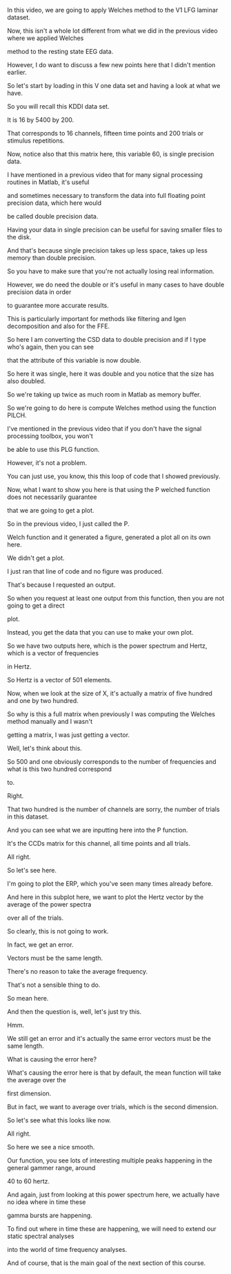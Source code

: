 In this video, we are going to apply Welches method to the V1 LFG laminar dataset.

Now, this isn't a whole lot different from what we did in the previous video where we applied Welches

method to the resting state EEG data.

However, I do want to discuss a few new points here that I didn't mention earlier.

So let's start by loading in this V one data set and having a look at what we have.

So you will recall this KDDI data set.

It is 16 by 5400 by 200.

That corresponds to 16 channels, fifteen time points and 200 trials or stimulus repetitions.

Now, notice also that this matrix here, this variable 60, is single precision data.

I have mentioned in a previous video that for many signal processing routines in Matlab, it's useful

and sometimes necessary to transform the data into full floating point precision data, which here would

be called double precision data.

Having your data in single precision can be useful for saving smaller files to the disk.

And that's because single precision takes up less space, takes up less memory than double precision.

So you have to make sure that you're not actually losing real information.

However, we do need the double or it's useful in many cases to have double precision data in order

to guarantee more accurate results.

This is particularly important for methods like filtering and Igen decomposition and also for the FFE.

So here I am converting the CSD data to double precision and if I type who's again, then you can see

that the attribute of this variable is now double.

So here it was single, here it was double and you notice that the size has also doubled.

So we're taking up twice as much room in Matlab as memory buffer.

So we're going to do here is compute Welches method using the function PILCH.

I've mentioned in the previous video that if you don't have the signal processing toolbox, you won't

be able to use this PLG function.

However, it's not a problem.

You can just use, you know, this this loop of code that I showed previously.

Now, what I want to show you here is that using the P welched function does not necessarily guarantee

that we are going to get a plot.

So in the previous video, I just called the P.

Welch function and it generated a figure, generated a plot all on its own here.

We didn't get a plot.

I just ran that line of code and no figure was produced.

That's because I requested an output.

So when you request at least one output from this function, then you are not going to get a direct

plot.

Instead, you get the data that you can use to make your own plot.

So we have two outputs here, which is the power spectrum and Hertz, which is a vector of frequencies

in Hertz.

So Hertz is a vector of 501 elements.

Now, when we look at the size of X, it's actually a matrix of five hundred and one by two hundred.

So why is this a full matrix when previously I was computing the Welches method manually and I wasn't

getting a matrix, I was just getting a vector.

Well, let's think about this.

So 500 and one obviously corresponds to the number of frequencies and what is this two hundred correspond

to.

Right.

That two hundred is the number of channels are sorry, the number of trials in this dataset.

And you can see what we are inputting here into the P function.

It's the CCDs matrix for this channel, all time points and all trials.

All right.

So let's see here.

I'm going to plot the ERP, which you've seen many times already before.

And here in this subplot here, we want to plot the Hertz vector by the average of the power spectra

over all of the trials.

So clearly, this is not going to work.

In fact, we get an error.

Vectors must be the same length.

There's no reason to take the average frequency.

That's not a sensible thing to do.

So mean here.

And then the question is, well, let's just try this.

Hmm.

We still get an error and it's actually the same error vectors must be the same length.

What is causing the error here?

What's causing the error here is that by default, the mean function will take the average over the

first dimension.

But in fact, we want to average over trials, which is the second dimension.

So let's see what this looks like now.

All right.

So here we see a nice smooth.

Our function, you see lots of interesting multiple peaks happening in the general gammer range, around

40 to 60 hertz.

And again, just from looking at this power spectrum here, we actually have no idea where in time these

gamma bursts are happening.

To find out where in time these are happening, we will need to extend our static spectral analyses

into the world of time frequency analyses.

And of course, that is the main goal of the next section of this course.